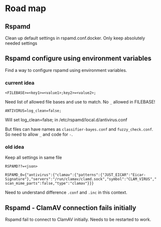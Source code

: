 # Road map

## Rspamd

Clean up default settings in rspamd.conf.docker. Only keep absolutely needed settings

## Rspamd configure using environment variables

Find a way to configure rspamd using environment variables.

### current idea

`<FILEBASE>=<key1>=<value1>;key2>=<value2>;`

Need list of allowed file bases and use to match. No `_` allowed in FILEBASE!

`ANTIVIRUS=log_clean=false;`

Will set log_clean=false; in /etc/rspamd/local.d/antivirus.conf

But files can have names as `classifier-bayes.conf` and `fuzzy_check.conf`.
So need to allow `_` and code for `-`.

### old idea

Keep all settings in same file

`RSPAMD??=<json>`

`RSPAMD_0={"antivirus":{"clamav":{"patterns":{"JUST_EICAR":"Eicar-Signature"},"servers":"/run/clamav/clamd.sock","symbol":"CLAM_VIRUS","scan_mime_parts":false,"type":"clamav"}}}`

Need to understand difference `.conf` and `.inc` in this context.

## Rspamd - ClamAV connection fails initially

Rspamd fail to connect to ClamAV initially. Needs to be restarted to work.
